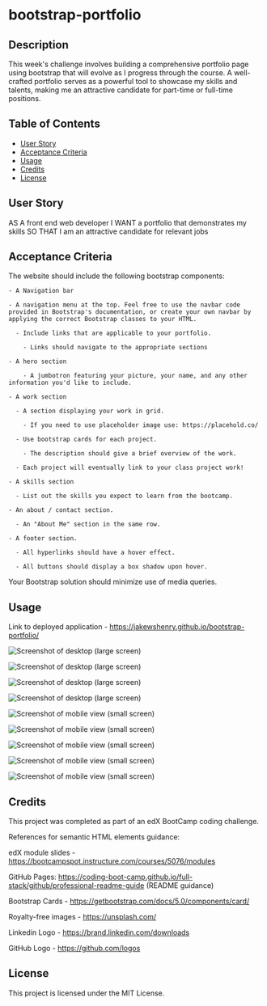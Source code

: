 # bootstrap-portfolio

## Description

This week's challenge involves building a comprehensive portfolio page using bootstrap that will evolve as I progress through the course. A well-crafted portfolio serves as a powerful tool to showcase my skills and talents, making me an attractive candidate for part-time or full-time positions.

## Table of Contents

- [User Story](#user-story)
- [Acceptance Criteria](#acceptance-criteria)
- [Usage](#usage)
- [Credits](#credits)
- [License](#license)

## User Story

AS A front end web developer
I WANT a portfolio that demonstrates my skills
SO THAT I am an attractive candidate for relevant jobs

## Acceptance Criteria

   The website should include the following bootstrap components:

    - A Navigation bar
    
    - A navigation menu at the top. Feel free to use the navbar code provided in Bootstrap's documentation, or create your own navbar by applying the correct Bootstrap classes to your HTML.

      - Include links that are applicable to your portfolio.
  
        - Links should navigate to the appropriate sections 

    - A hero section

        - A jumbotron featuring your picture, your name, and any other information you'd like to include.

    - A work section

      - A section displaying your work in grid. 

        - If you need to use placeholder image use: https://placehold.co/ 

      - Use bootstrap cards for each project.

        - The description should give a brief overview of the work.

      - Each project will eventually link to your class project work!

    - A skills section

      - List out the skills you expect to learn from the bootcamp.

    - An about / contact section.

      - An "About Me" section in the same row.
    
    - A footer section.

      - All hyperlinks should have a hover effect.

      - All buttons should display a box shadow upon hover.

   Your Bootstrap solution should minimize use of media queries.

## Usage

Link to deployed application - https://jakewshenry.github.io/bootstrap-portfolio/

 ![Screenshot of desktop (large screen)](/assets/images/SS1.png)

 ![Screenshot of desktop (large screen)](/assets/images/SS2.png)

 ![Screenshot of desktop (large screen)](/assets/images/SS3.png)

 ![Screenshot of desktop (large screen)](/assets/images/SS4.png)

 ![Screenshot of mobile view (small screen)](/assets/images/SS5.png)

 ![Screenshot of mobile view (small screen)](/assets/images/SS6.png)

 ![Screenshot of mobile view (small screen)](/assets/images/SS7.png)

 ![Screenshot of mobile view (small screen)](/assets/images/SS8.png)

 ![Screenshot of mobile view (small screen)](/assets/images/SS9.png)

## Credits

This project was completed as part of an edX BootCamp coding challenge.

References for semantic HTML elements guidance: 

edX module slides - https://bootcampspot.instructure.com/courses/5076/modules

GitHub Pages: https://coding-boot-camp.github.io/full-stack/github/professional-readme-guide (README guidance)

Bootstrap Cards - https://getbootstrap.com/docs/5.0/components/card/

Royalty-free images - https://unsplash.com/

Linkedin Logo - https://brand.linkedin.com/downloads

GitHub Logo - https://github.com/logos

## License

This project is licensed under the MIT License.